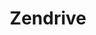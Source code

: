 ---
title: Zendrive
link: https://www.zendrive.com
description: Custom WordPress template for a driver-safety mobile SDK.
year: 2019
active: true
---